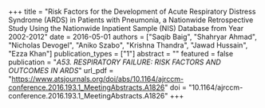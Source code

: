 +++
title = "Risk Factors for the Development of Acute Respiratory Distress Syndrome (ARDS) in Patients with Pneumonia, a Nationwide Retrospective Study Using the Nationwide Inpatient Sample  (NIS) Database from Year 2002-2012"
date = 2016-05-01
authors = ["Saqib Baig", "Shahryar Ahmad", "Nicholas Devogel", "Aniko Szabo", "Krishna Thandra", "Jawad Hussain", "Ezza Khan"]
publication_types = ["1"]
abstract = ""
featured = false
publication = "*A53. RESPIRATORY FAILURE: RISK FACTORS AND OUTCOMES IN ARDS*"
url_pdf = "https://www.atsjournals.org/doi/abs/10.1164/ajrccm-conference.2016.193.1_MeetingAbstracts.A1826"
doi = "10.1164/ajrccm-conference.2016.193.1_MeetingAbstracts.A1826"
+++

